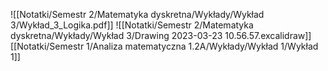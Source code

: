 ![[Notatki/Semestr 2/Matematyka dyskretna/Wykłady/Wykład 3/Wykład_3_Logika.pdf]]
![[Notatki/Semestr 2/Matematyka dyskretna/Wykłady/Wykład 3/Drawing 2023-03-23 10.56.57.excalidraw]]
[[Notatki/Semestr 1/Analiza matematyczna 1.2A/Wykłady/Wykład 1/Wykład 1]]